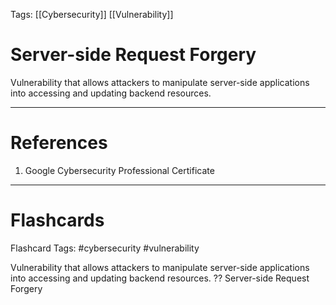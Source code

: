 Tags: [[Cybersecurity]] [[Vulnerability]]
# Server-side Request Forgery

Vulnerability that allows attackers to manipulate server-side applications into accessing and updating backend resources.

---
# References

1. Google Cybersecurity Professional Certificate

---
# Flashcards

Flashcard Tags: #cybersecurity #vulnerability 

Vulnerability that allows attackers to manipulate server-side applications into accessing and updating backend resources.
??
Server-side Request Forgery
<!--SR:!2024-04-29,3,250!2024-04-28,2,230-->